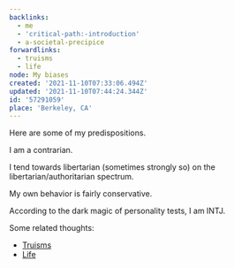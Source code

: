 ```yaml
---
backlinks:
  - me
  - 'critical-path:-introduction'
  - a-societal-precipice
forwardlinks:
  - truisms
  - life
node: My biases
created: '2021-11-10T07:33:06.494Z'
updated: '2021-11-10T07:44:24.344Z'
id: '57291059'
place: 'Berkeley, CA'
---
```

Here are some of my predispositions. 

I am a contrarian. 

I tend towards libertarian (sometimes strongly so) on the libertarian/authoritarian spectrum. 

My own behavior is fairly conservative. 

According to the dark magic of personality tests, I am INTJ. 

Some related thoughts:
- [Truisms](truisms.md)
- [Life](life.md)
